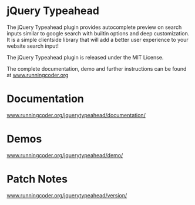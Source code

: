 jQuery Typeahead
======================

The jQuery Typeahead plugin provides autocomplete preview on search inputs similar to google search with builtin options and deep customization.
It is a simple clientside library that will add a better user experience to your website search input!

The jQuery Typeahead plugin is released under the MIT License.

The complete documentation, demo and further instructions can be found at www.runningcoder.org

Documentation
======================

www.runningcoder.org/jquerytypeahead/documentation/

Demos
======================

www.runningcoder.org/jquerytypeahead/demo/

Patch Notes
======================

www.runningcoder.org/jquerytypeahead/version/
